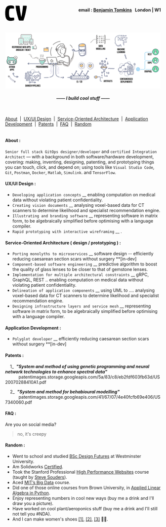 <a name="cv"><img align="left" src="./images/CV-3.svg" height="50"/></a>
<h4 align="right">email&nbsp;:&nbsp;<a href="mailto:bentomkins@gmail.com">Benjamin Tomkins</a>&nbsp;&nbsp;&nbsp;London | W1</h4>
<br><br>
<p align="center" ><a name="journey"><img src="./images/cv-art-8.svg" width="900"/></a></p>

<h4 align="center"><i>—— I build cool stuff ——</i></h4><br>

[About](#About)&nbsp;&nbsp;|&nbsp;&nbsp;[UX/UI Design](#UI)&nbsp;&nbsp;|&nbsp;&nbsp;[Service-Oriented Architecture](#SOA)&nbsp;&nbsp;|&nbsp;&nbsp;[Application Development](#APPS)&nbsp;&nbsp;|&nbsp;&nbsp;[Patents](#PATENTS)&nbsp;&nbsp;|&nbsp;&nbsp;[FAQ](#FAQ)&nbsp;&nbsp;|&nbsp;&nbsp;[Random](#Random)
<br><br>


#### <a name="About"></a>About :

`Senior full stack GitOps designer/developer` and `certified Integration Architect` — with a background in both software/hardware development, covering: making, inventing, designing, patenting, and prototyping things you can touch, click, and depend on; using tools like `Visual Studio Code`, `Git`, `Postman`, `Docker`, `Matlab`, `Simulink`. and `TensorFlow`.


#### <a name="UI"></a>UX/UI Design :

+ `Developing application concepts` __ enabling computation on medical data without violating patient confidentiality.
+ `Creating vision documents` __ analysing voxel-based data for CT scanners to determine likelihood and specialist recommendation engine.
+ `Illustrating and branding software` __ representing software in matrix form, to be algebraically simplified before optimising with a language compiler.
+ `Rapid prototyping with interactive wireframing` __ .


#### <a name="SOA"></a>Service-Oriented Architecture ( design / prototyping ) :

+ `Porting monolyths to microservices` __ software design -- efficiently reducing caesarean section scars without surgery **[in-dev]
+ `Component-based software engineering` __ predictive algorithm to boost the quality of glass lenses to be closer to that of gemstone lenses.
+ `Implementation for multiple architectural constraints` __ gRPC, GraphQL, REST .. enabling computation on medical data without violating patient confidentiality.
+ `Delineation of application components` __ using UML to ....  analysing voxel-based data for CT scanners to determine likelihood and specialist recommendation engine.
+ `Designing infrastructure layers and service mesh` __ representing software in matrix form, to be algebraically simplified before optimising with a language compiler.

#### <a name="APPS"></a>Application Development :
+ `Polyglot developer` __ efficiently reducing caesarean section scars without surgery **[in-dev]


#### <a name="PATENTS"></a>Patents :
&nbsp;&nbsp;&nbsp;&nbsp;1_&nbsp;&nbsp;<b><i>"System and method of using genetic programming and neural network technologies to enhance spectral data"</i></b><br>
&nbsp;&nbsp;&nbsp;&nbsp;&nbsp;&nbsp;&nbsp;&nbsp;&nbsp;&nbsp;&nbsp;patentimages.storage.googleapis.com/5a/83/c8/eb2fdf603fb63d/US20070288410A1.pdf

&nbsp;&nbsp;&nbsp;&nbsp;2_&nbsp;&nbsp;<b><i>"System and method for behabioural modelling"</i></b><br>
&nbsp;&nbsp;&nbsp;&nbsp;&nbsp;&nbsp;&nbsp;&nbsp;&nbsp;&nbsp;&nbsp;patentimages.storage.googleapis.com/41/67/07/4e40fcfb69e406/US7340060.pdf


#### <a name="FAQ"></a>FAQ :
Are you on social media?
> no, it's creepy


#### <a name="Random"></a>Random :
+ Went to school and studied <a href="https://github.com/Benjamin-Tomkins/CV/blob/master/images/degree.jpg">BSc Design Futures</a> at Westminster University.
+ Am Solidworks <a href="https://github.com/Benjamin-Tomkins/CV/blob/master/images/solidworks.png">Certified</a>.
+ Took the Stanford Professional <a href="https://github.com/Benjamin-Tomkins/CV/blob/master/images/stanford.jpg">High Performance Websites</a> course (taught by <a href="https://stevesouders.com/about.php">Steve Souders</a>).
+ Aced <a href="https://github.com/Benjamin-Tomkins/CV/blob/master/images/big_data.png">MIT’s Big Data</a> course.
+ Did one of those online courses from Brown University, in <a href="https://github.com/Benjamin-Tomkins/CV/blob/master/images/linear_algebra.png">Applied Linear Algebra in Python</a>.
+ Enjoy representing numbers in cool new ways (buy me a drink and I'll draw you a picture).
+ Have worked on cool plant/aeroponics stuff (buy me a drink and I'll still not tell you #NDA).
+ And I can make women's shoes <a href="https://github.com/Benjamin-Tomkins/CV/blob/master/images/shoes_1.jpg">[1]</a>, <a href="https://github.com/Benjamin-Tomkins/CV/blob/master/images/shoes_2.jpg">[2]</a>, <a href="https://github.com/Benjamin-Tomkins/CV/blob/master/images/shoes_3.jpg">[3]</a> 🤷‍♀️.

